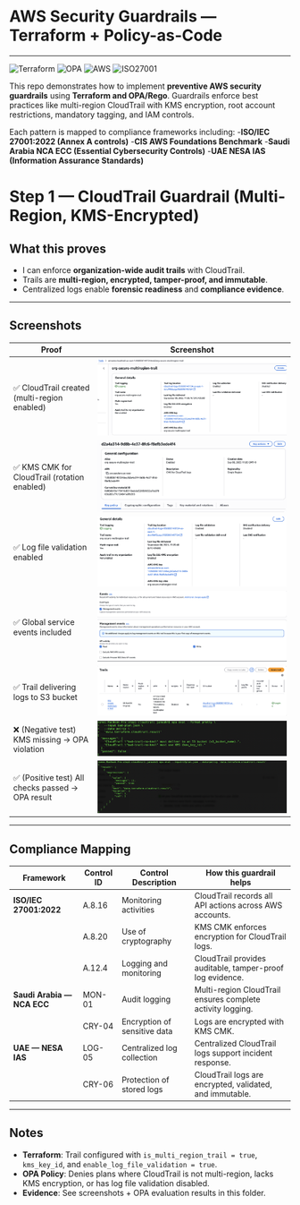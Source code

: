 
# AWS Security Guardrails — Terraform + Policy-as-Code
---

![Terraform](https://img.shields.io/badge/Terraform-Security-blue?logo=terraform)
![OPA](https://img.shields.io/badge/OPA-Policy--as--Code-green?logo=openpolicyagent)
![AWS](https://img.shields.io/badge/AWS-Guardrails-orange?logo=amazonaws)
![ISO27001](https://img.shields.io/badge/ISO-27001%3A2022-critical?logo=security)

This repo demonstrates how to implement **preventive AWS security guardrails** using **Terraform and OPA/Rego**.
Guardrails enforce best practices like multi-region CloudTrail with KMS encryption, root account restrictions, mandatory tagging, and IAM controls.

Each pattern is mapped to compliance frameworks including:
-**ISO/IEC 27001:2022 (Annex A controls)**
-**CIS AWS Foundations Benchmark**
-**Saudi Arabia NCA ECC (Essential Cybersecurity Controls)**
-**UAE NESA IAS (Information Assurance Standards)**

# Step 1 — CloudTrail Guardrail (Multi-Region, KMS-Encrypted)

## What this proves
- I can enforce **organization-wide audit trails** with CloudTrail.
- Trails are **multi-region, encrypted, tamper-proof, and immutable**.
- Centralized logs enable **forensic readiness** and **compliance evidence**.

---

## Screenshots

| Proof | Screenshot |
|-------|------------|
| ✅ CloudTrail created (multi-region enabled) | ![CloudTrail Multi-Region](./step1-cloudtrail/screenshots/screenshot-cloudtrail-multiregion.png) |
| ✅ KMS CMK for CloudTrail (rotation enabled) | ![CloudTrail KMS](./step1-cloudtrail/screenshots/screenshot-cloudtrail-kms-cmk.png) |
| ✅ Log file validation enabled | ![CloudTrail Log Validation](./step1-cloudtrail/screenshots/screenshot-cloudtrail-logfilevalidation.png) |
| ✅ Global service events included | ![CloudTrail Global Events](./step1-cloudtrail/screenshots/screenshot-cloudtrail-globalevents.png) |
| ✅ Trail delivering logs to S3 bucket | ![CloudTrail S3 Delivery](./step1-cloudtrail/screenshots/screenshot-cloudtrail-s3delivery.png) |
| ❌ (Negative test) KMS missing → OPA violation | ![OPA Fail KMS](./step1-cloudtrail/screenshots/screenshot-cloudtrail-opa-fail-kms.png) |
| ✅ (Positive test) All checks passed → OPA result | ![OPA Pass](./step1-cloudtrail/screenshots/screenshot-cloudtrail-opa-pass.png) |

---

## Compliance Mapping

| Framework | Control ID | Control Description | How this guardrail helps |
|-----------|------------|---------------------|--------------------------|
| **ISO/IEC 27001:2022** | A.8.16 | Monitoring activities | CloudTrail records all API actions across AWS accounts. |
| | A.8.20 | Use of cryptography | KMS CMK enforces encryption for CloudTrail logs. |
| | A.12.4 | Logging and monitoring | CloudTrail provides auditable, tamper-proof log evidence. |
| **Saudi Arabia — NCA ECC** | MON-01 | Audit logging | Multi-region CloudTrail ensures complete activity logging. |
| | CRY-04 | Encryption of sensitive data | Logs are encrypted with KMS CMK. |
| **UAE — NESA IAS** | LOG-05 | Centralized log collection | Centralized CloudTrail logs support incident response. |
| | CRY-06 | Protection of stored logs | CloudTrail logs are encrypted, validated, and immutable. |

---

## Notes
- **Terraform**: Trail configured with `is_multi_region_trail = true`, `kms_key_id`, and `enable_log_file_validation = true`.
- **OPA Policy**: Denies plans where CloudTrail is not multi-region, lacks KMS encryption, or has log file validation disabled.
- **Evidence**: See screenshots + OPA evaluation results in this folder.

